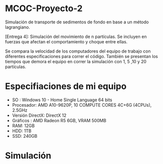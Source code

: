 # MCOC-Proyecto-2
Simulación de transporte de sedimentos de fondo en base a un método lagrangiano.

[Entrega 4]: Simulación del movimiento de n partículas. Se incluyen en fuerzas que afectan el comportamiento y choque entre ellas.

Se compara la velocidad de los computadores del equipo de trabajo con diferentes especificaciones para correr el código. También se presentan los tiempos que demora el equipo en correr la simulación con 1, 5 ,10 y 20 partículas.

Especifiaciones de mi equipo
=============================

- SO : Windows 10 - Home Single Language 64 bits
- Procesador: AMD A10-9620P, 10 COMPUTE CORES 4C+6G (4CPUs), 2.5GHz
- Versión DirectX: DirectX 12
- Gráficos : AMD Radeon R5 6GB, VRAM 500MB
- RAM: 12GB
- HDD: 1TB
- SSD: 240GB

Simulación
===========

